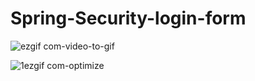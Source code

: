 # Spring-Security-login-form

![ezgif com-video-to-gif](https://user-images.githubusercontent.com/26305085/63642328-9b505e00-c68b-11e9-8625-ebc78ee909e9.gif)



![1ezgif com-optimize](https://user-images.githubusercontent.com/26305085/63642452-2c740480-c68d-11e9-9625-e9fee30bb79d.gif)



